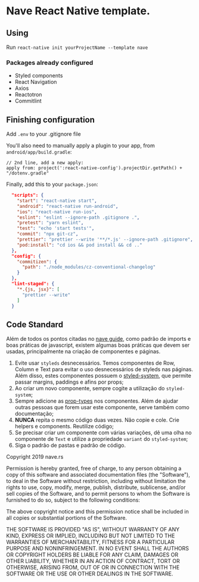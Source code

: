 # Nave React Native template.

## Using

Run `react-native init yourProjectName --template nave`

### Packages already configured

- Styled components
- React Navigation
- Axios
- Reactotron
- Commitlint

## Finishing configuration

Add `.env` to your .gitignore file

You'll also need to manually apply a plugin to your app, from `android/app/build.gradle`:

```
// 2nd line, add a new apply:
apply from: project(':react-native-config').projectDir.getPath() + "/dotenv.gradle"

```

Finally, add this to your `package.json`:

```json
  "scripts": {
    "start": "react-native start",
    "android": "react-native run-android",
    "ios": "react-native run-ios",
    "eslint": "eslint --ignore-path .gitignore .",
    "pretest": "yarn eslint",
    "test": "echo 'start tests'",
    "commit": "npx git-cz",
    "prettier": "prettier --write '**/*.js' --ignore-path .gitignore",
    "pod:install": "cd ios && pod install && cd .."
  },
  "config": {
    "commitizen": {
      "path": "./node_modules/cz-conventional-changelog"
    }
  },
  "lint-staged": {
    "*.{js, jsx}": [
      "prettier --write"
    ]
  }
```

## Code Standard

Além de todos os pontos citadas no [nave guide](https://nave.gitlab.io/guides/nave/code-guide/), como padrão de imports e boas práticas de javascript, existem algumas boas práticas que devem ser usadas, principalmente na criação de componentes e páginas.

1. Evite usar `styleds` desnecessários. Temos componentes de Row, Column e Text para evitar o uso desnecessários de styleds nas páginas. Além disso, estes componentes possuem o [styled-system](https://styled-system.com/getting-started), que permite passar margins, paddings e afins por props;
2. Ao criar um novo componente, sempre cogite a utilização do `styled-system`;
3. Sempre adicione as [prop-types](https://github.com/facebook/prop-types) nos componentes. Além de ajudar outras pessoas que forem usar este componente, serve também como documentação;
4. **NUNCA** repita o mesmo código duas vezes. Não copie e cole. Crie helpers e components. Reutilize código;
5. Se precisar criar um componente com várias variações, dê uma olha no componente de `Text` e utilize a propriedade `variant` do `styled-system`;
6. Siga o padrão de pastas e padrão de código. 

Copyright 2019 nave.rs

Permission is hereby granted, free of charge, to any person obtaining a copy of this software and associated documentation files (the "Software"), to deal in the Software without restriction, including without limitation the rights to use, copy, modify, merge, publish, distribute, sublicense, and/or sell copies of the Software, and to permit persons to whom the Software is furnished to do so, subject to the following conditions:

The above copyright notice and this permission notice shall be included in all copies or substantial portions of the Software.

THE SOFTWARE IS PROVIDED "AS IS", WITHOUT WARRANTY OF ANY KIND, EXPRESS OR IMPLIED, INCLUDING BUT NOT LIMITED TO THE WARRANTIES OF MERCHANTABILITY, FITNESS FOR A PARTICULAR PURPOSE AND NONINFRINGEMENT. IN NO EVENT SHALL THE AUTHORS OR COPYRIGHT HOLDERS BE LIABLE FOR ANY CLAIM, DAMAGES OR OTHER LIABILITY, WHETHER IN AN ACTION OF CONTRACT, TORT OR OTHERWISE, ARISING FROM, OUT OF OR IN CONNECTION WITH THE SOFTWARE OR THE USE OR OTHER DEALINGS IN THE SOFTWARE.

